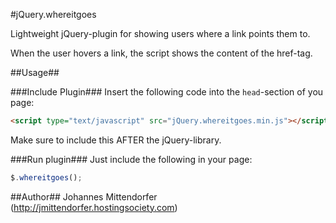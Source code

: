 #jQuery.whereitgoes

Lightweight jQuery-plugin for showing users where a link points them to.

When the user hovers a link, the script shows the content of the href-tag.

##Usage##

###Include Plugin###
Insert the following code into the `head`-section of you page:

```html
<script type="text/javascript" src="jQuery.whereitgoes.min.js"></script>
```

Make sure to include this AFTER the jQuery-library.

###Run plugin###
Just include the following in your page:

```javascript
$.whereitgoes();
```

##Author##
Johannes Mittendorfer (http://jmittendorfer.hostingsociety.com)
